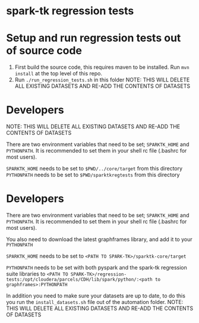 # spark-tk regression tests


# Setup and run regression tests out of source code

1. First build the source code, this requires maven to be installed. Run
   `mvn install` at the top level of this repo.
2. Run `./run_regression_tests.sh` in this folder
NOTE: THIS WILL DELETE ALL EXISTING DATASETS AND RE-ADD THE CONTENTS OF DATASETS


# Developers
NOTE: THIS WILL DELETE ALL EXISTING DATASETS AND RE-ADD THE CONTENTS OF DATASETS

There are two environment variables that need to be set; `SPARKTK_HOME` and
`PYTHONPATH`. It is recommended to set them in your shell rc file (.bashrc for
most users).

`SPARKTK_HOME` needs to be set to `$PWD/../core/target` from this directory
`PYTHONPATH` needs to be set to `$PWD/sparktkregtests` from this directory
# Developers

There are two environment variables that need to be set; `SPARKTK_HOME` and
`PYTHONPATH`. It is recommended to set them in your shell rc file (.bashrc for
most users).

You also need to download the latest graphframes library, and add it to your `PYTHONPATH`

`SPARKTK_HOME` needs to be set to `<PATH TO SPARK-TK>/sparktk-core/target`

`PYTHONPATH` needs to be set with both pyspark and the spark-tk regression suite libraries
to `<PATH TO SPARK-TK>/regression-tests:/opt/cloudera/parcels/CDH/lib/spark/python/:<path to graphframes>:PYTHONPATH`

In addition you need to make sure your datasets are up to date, to do this you
run the `install_datasets.sh` file out of the automation folder.
NOTE: THIS WILL DELETE ALL EXISTING DATASETS AND RE-ADD THE CONTENTS OF DATASETS
